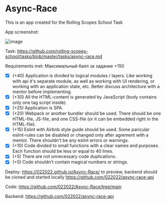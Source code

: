 # Async-Race

This is an app created for the Rolling Scopes School Task

App screenshot:

![image](https://user-images.githubusercontent.com/99475472/190131899-888fc354-0c63-45fa-bf5c-f1419b8c2f3e.png)


Task:
https://github.com/rolling-scopes-school/tasks/blob/master/tasks/async-race.md

Requirements met:
Максимальный балл за задание +150

- [x] (+40) Application is divided to logical modules / layers. Like working with api it's separate module, as well as working with UI rendering, or working with an application state, etc. Better discuss architecture with a mentor before implementing.
- [x] (+30) All the HTML-content is generated by JavaScript (body contains only one tag script inside).
- [x] (+25) Application is SPA.
- [x] (+20) Webpack or another bundler should be used. There should be one HTML-file, JS-file, and one CSS-file (or it can be embedded right in the HTML-file).
- [x] (+15) Eslint with Airbnb style guide should be used. Some paricular eslint-rules can be disabled or changed only after agrement with a mentor. There shouldn't be any eslint errors or warnings.
- [x] (+10) Code divided to small functions with a clear names and purposes. Each function should be less or equal to 40 lines.
- [x] (+5) There are not unnecessary code duplications.
- [x] (+5) Code shouldn't contain magical numbers or strings.

Deploy:
https://022022.github.io/Async-Race/
to preview, backend should be cloned and started locally
https://github.com/022022/async-race-api


Code:
https://github.com/022022/Async-Race/tree/main


Backend:
https://github.com/022022/async-race-api
